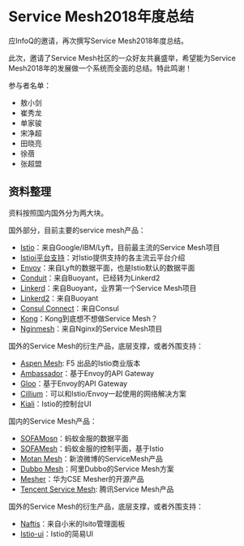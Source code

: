 # Service Mesh2018年度总结

应InfoQ的邀请，再次撰写Service Mesh2018年度总结。

此次，邀请了Service Mesh社区的一众好友共襄盛举，希望能为Service Mesh2018年的发展做一个系统而全面的总结。特此鸣谢！

参与者名单：

- 敖小剑
- 崔秀龙
- 单家骏
- 宋净超
- 田晓亮
- 徐蓓
- 张超盟

## 资料整理

资料按照国内国外分为两大块。

国外部分，目前主要的service mesh产品：

- [Istio](istio.md)：来自Google/IBM/Lyft，目前最主流的Service Mesh项目
- [Istioi平台支持](istio-flatform.md)：对Istio提供支持的各主流云平台介绍
- [Envoy](envoy.md)：来自Lyft的数据平面，也是Istio默认的数据平面
- [Conduit](conduit.md)：来自Buoyant，已经转为Linkerd2
- [Linkerd](linkerd.md)：来自Buoyant，业界第一个Service Mesh项目
- [Linkerd2](linkerd2.md)：来自Buoyant
- [Consul Connect](consul.md)：来自Consul
- [Kong](kong.md)：Kong到底想不想做Service Mesh？
- [Nginmesh](nginmesh.md)：来自Nginx的Service Mesh项目

国外的Service Mesh的衍生产品，底层支撑，或者外围支持：

- [Aspen Mesh](aspenmesh.md): F5 出品的Istio商业版本
- [Ambassador](ambassador.md)：基于Envoy的API Gateway
- [Gloo](gloo.md)：基于Envoy的API Gateway
- [Cillium](cillium.md)：可以和Istio/Envoy一起使用的网络解决方案
- [Kiali](kiali.md)：Istio的控制台UI

国内的Service Mesh产品：

- [SOFAMosn](sofamosn.md)：蚂蚁金服的数据平面
- [SOFAMesh](sofamesh.md)：蚂蚁金服的控制平面，基于Istio
- [Motan Mesh](motanmesh.md)：新浪微博的ServiceMesh产品
- [Dubbo Mesh](dubbomesh.md)：阿里Dubbo的Service Mesh方案
- [Mesher](mesher.md)：华为CSE Mesher的开源产品
- [Tencent Service Mesh](tencent.md): 腾讯Service Mesh产品

国外的Service Mesh的衍生产品，底层支撑，或者外围支持：

- [Naftis](naftis.md)：来自小米的Isito管理面板
- [Istio-ui](istio-ui.md)：Istio的简易UI
